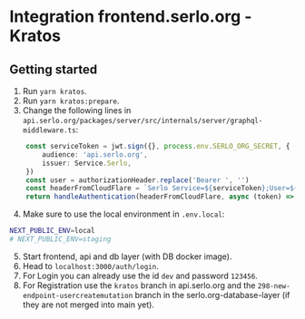 # Integration frontend.serlo.org - Kratos

## Getting started

1. Run `yarn kratos`.
2. Run `yarn kratos:prepare`.
3. Change the following lines in `api.serlo.org/packages/server/src/internals/server/graphql-middleware.ts`:

```typescript
    const serviceToken = jwt.sign({}, process.env.SERLO_ORG_SECRET, {
        audience: 'api.serlo.org',
        issuer: Service.Serlo,
    })
    const user = authorizationHeader.replace('Bearer ', '')
    const headerFromCloudFlare = `Serlo Service=${serviceToken};User=${user}`
    return handleAuthentication(headerFromCloudFlare, async (token) => {
```

4. Make sure to use the local environment in `.env.local`:

```bash
NEXT_PUBLIC_ENV=local
# NEXT_PUBLIC_ENV=staging
```

5. Start frontend, api and db layer (with DB docker image).
6. Head to `localhost:3000/auth/login`.
7. For Login you can already use the id `dev` and password `123456`.
8. For Registration use the `kratos` branch in api.serlo.org and the `298-new-endpoint-usercreatemutation` branch in the serlo.org-database-layer (if they are not merged into main yet).
